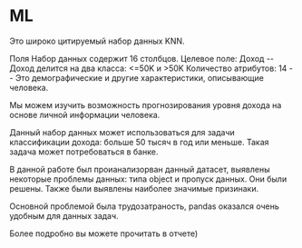 # ML
Это широко цитируемый набор данных KNN.

Поля
Набор данных содержит 16 столбцов.
Целевое поле: Доход
-- Доход делится на два класса: <=50K и >50K
Количество атрибутов: 14
-- Это демографические и другие характеристики, описывающие человека.

Мы можем изучить возможность прогнозирования уровня дохода на основе личной информации человека.

Данный набор данных может использоваться для задачи классификации дохода: больше 50 тысяч в год или меньше.
Такая задача может потребоваться в банке.

В данной работе был проианализорван данный датасет, выявлены некоторые проблемы данных: типа object и пропуск данных.
Они были решены.
Также были выявлены наиболее значимые призинаки.

Основной проблемой была трудозатраность, pandas оказался очень удобным для данных задач.

Более подробно вы можете прочитать в отчете)
